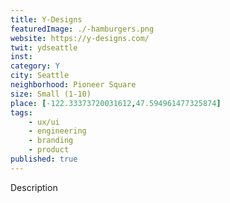 ```yaml
---
title: Y-Designs
featuredImage: ./-hamburgers.png
website: https://y-designs.com/
twit: ydseattle
inst: 
category: Y
city: Seattle
neighborhood: Pioneer Square
size: Small (1-10)
place: [-122.33373720031612,47.594961477325874]
tags:
    - ux/ui
    - engineering
    - branding
    - product
published: true
---
```


Description
